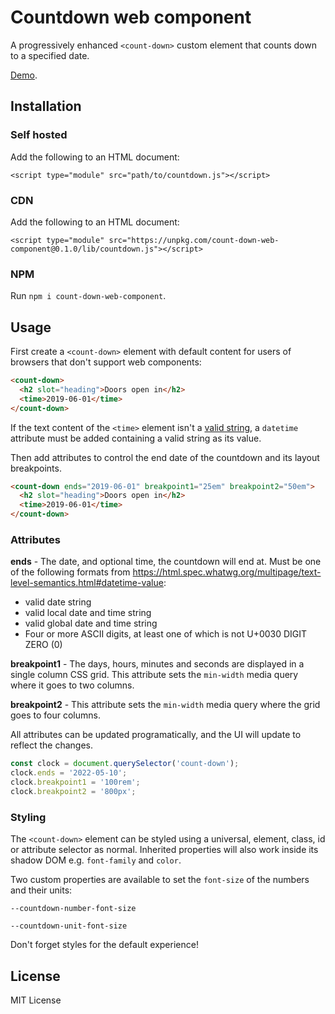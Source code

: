 # Countdown web component

A progressively enhanced `<count-down>` custom element that counts down to a specified date.

[Demo](https://derekjohnson.github.io/count-down-web-component).

## Installation

### Self hosted

Add the following to an HTML document:

`<script type="module" src="path/to/countdown.js"></script>`

### CDN

Add the following to an HTML document:

`<script type="module" src="https://unpkg.com/count-down-web-component@0.1.0/lib/countdown.js"></script>`

### NPM

Run `npm i count-down-web-component`.

## Usage

First create a `<count-down>` element with default content for users of browsers that don't support web components:

```html
<count-down>
  <h2 slot="heading">Doors open in</h2>
  <time>2019-06-01</time>
</count-down>
```

If the text content of the `<time>` element isn't a [valid string](https://html.spec.whatwg.org/multipage/text-level-semantics.html#datetime-value), a `datetime` attribute must be added containing a valid string as its value.

Then add attributes to control the end date of the countdown and its layout breakpoints.

```html
<count-down ends="2019-06-01" breakpoint1="25em" breakpoint2="50em">
  <h2 slot="heading">Doors open in</h2>
  <time>2019-06-01</time>
</count-down>
```

### Attributes

**ends** - The date, and optional time, the countdown will end at. Must be one of the following formats from https://html.spec.whatwg.org/multipage/text-level-semantics.html#datetime-value:

- valid date string
- valid local date and time string
- valid global date and time string
- Four or more ASCII digits, at least one of which is not U+0030 DIGIT ZERO (0)

**breakpoint1** - The days, hours, minutes and seconds are displayed in a single column CSS grid. This attribute sets the `min-width` media query where it goes to two columns.

**breakpoint2** - This attribute sets the `min-width` media query where the grid goes to four columns.

All attributes can be updated programatically, and the UI will update to reflect the changes.

```javascript
const clock = document.querySelector('count-down');
clock.ends = '2022-05-10';
clock.breakpoint1 = '100rem';
clock.breakpoint2 = '800px';
```

### Styling

The `<count-down>` element can be styled using a universal, element, class, id or attribute selector as normal. Inherited properties will also work inside its shadow DOM e.g. `font-family` and `color`.

Two custom properties are available to set the `font-size` of the numbers and their units:

`--countdown-number-font-size`

`--countdown-unit-font-size`

Don't forget styles for the default experience!

## License

MIT License